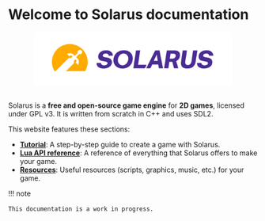 # Welcome to Solarus documentation

<div align="center" style="margin-bottom: 2em;">
  <img alt="Logo" src="assets/images/solarus_logo_framed.svg" width="400px"/>
</div>

Solarus is a **free and open-source game engine** for **2D games**, licensed under GPL v3. It is written from scratch in C++ and uses SDL2.

This website features these sections:

- [**Tutorial**](tutorials/basics/introduction.md): A step-by-step guide to create a game with Solarus.
- [**Lua API reference**](lua-api/coming-soon.md): A reference of everything that Solarus offers to make your game.
- [**Resources**](resources/introduction.md): Useful resources (scripts, graphics, music, etc.) for your game.

!!! note

    This documentation is a work in progress.
